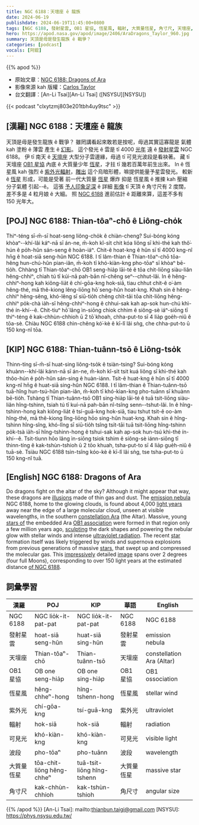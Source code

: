 ```yaml
---
title: NGC 6188：天壇座 ê 龍族
date: 2024-06-19
publishdate: 2024-06-19T11:45:00+0800
tags: [NGC 6188, 發射星雲, OB1 星協, 恆星風, 輻射, 大質量恆星, 角寸尺, 天壇座, 可見光, 紫外光, 波段]
hero: https://apod.nasa.gov/apod/image/2406/AraDragons_Taylor_960.jpg
summary: 天頂是毋是發生龍族 ê 戰爭？
categories: [podcast]
vocals: [阿錕]
---
```


{{% apod %}}

- 原始文章：[NGC 6188: Dragons of Ara](https://apod.nasa.gov/apod/ap240619.html)
- 影像來源 kah 版權：[Carlos Taylor](https://www.astrobin.com/users/CAPastrophotography/)
- 台文翻譯：[An-Li Tsai][An-Li Tsai] ([NSYSU][NSYSU])

{{< podcast "clxytzmj803e201tbh4uy9tsc" >}}

## [漢羅] NGC 6188：天壇座 ê 龍族
天頂是毋是發生龍族 ê 戰爭？
雖罔講看起來敢若是按呢，毋過其實這寡龍是 氣體 kah 塗粉 ê 薄雲 產生 ê [幻影][illusions]。
這个發光 ê 雲是 tī 4000 [光年][light years] 遠 ê [發射星雲][emission nebula] NGC 6188。
伊 tī 南天 ê [天壇座][constellation Ara] 大型分子雲邊緣，毋過 tī 可見光波段是看袂著。
藏 tī 天壇座 [OB1 星協][OB1 association] 內底 ê 大質量少年 [恆星][stars of]，才拄 tī 幾若百萬年前生出來。
In ê 恆星風 kah 強烈 ê [紫外光輻射][ultraviolet radiation]，[雕出][sculpting] 這个烏暗形體，嘛提供能量予星雲發光。
較新 ê [恆星][star] 形成，可能是受著 前一代大質量 [恆星][stars] 爆炸 抑是 恆星風 ê 推捒 kah 壓縮 分子氣體 引起--ê。
這張 [予人印象足深][impressively] ê 詳細 [影像][image] tī 天頂 ê 角寸尺有 2 度闊，差不多是 4 粒月娘 ê 大細。
照 [NGC 6188][of NGC 6188] 進前估計 ê 距離來算，這差不多有 150 光年大。

## [POJ] NGC 6188: Thian-tôaⁿ-chō ê Liông-cho̍k
Thiⁿ-téng sī-m̄-sī hoat-seng liông-cho̍k ê chiàn-cheng?
Sui-bóng kóng khòaⁿ--khí-lâi káⁿ-nā sī án-ne, m̄-koh kî-si̍t chit kóa liông sī khì-thé kah thô͘-hún ê po̍h-hûn sán-seng ê hoàn-iáⁿ.
Chit-ê hoat-kng ê hûn sī tī 4000 kng-nî hn̄g ê hoat-siā seng-hûn NGC 6188.
I tī lâm-thian ê Thian-tôaⁿ-chō tōa-hêng hun-chú-hûn pian-iân, m̄-koh tī khó-kiàn-kng pho-tōaⁿ sī khòaⁿ bē-tio̍h.
Chhàng tī Thian-tôaⁿ-chō OB1 seng-hia̍p lāi-té ê tōa chit-liōng siàu-liân hêng-chhiⁿ, chiah tú tī kúi-nā pah-bān nî-chêng seⁿ--chhut-lâi.
In ê hêng-chhiⁿ-hong kah kiông-lia̍t ê chí-gōa-kng hok-siā, tiau chhut chit-ê o͘-àm hêng-thé, mā thê-kiong lêng-liōng hō͘ seng-hûn hoat-kng.
Khah sin ê hêng-chhiⁿ hêng-sêng, khó-lêng sī siū-tio̍h chêng chi̍t-tāi tōa chit-liōng hêng-chhiⁿ po̍k-chà ia̍h-sī hêng-chhiⁿ-hong ê chhui-sak kah ap-sok hun-chú khì-thé ín-khí--ê.
Chit-tiuⁿ hō͘ lâng ìn-siōng chiok chhim ê siông-sè iáⁿ-siōng tī thiⁿ-téng ê kak-chhùn-chhioh ū 2 tō͘ khoah, chha-put-to sī 4 lia̍p goe̍h-niû ê tōa-sè.
Chiàu NGC 6188 chìn-chêng kó͘-kè ê kī-lî lâi sǹg, che chha-put-to ū 150 kng-nî tōa.

## [KIP] NGC 6188: Thian-tuânn-tsō ê Liông-tso̍k
Thinn-tíng sī-m̄-sī huat-sing liông-tso̍k ê tsiàn-tsing?
Sui-bóng kóng khuànn--khí-lâi kánn-nā sī án-ne, m̄-koh kî-si̍t tsit kuá liông sī khì-thé kah thôo-hún ê po̍h-hûn sán-sing ê huàn-iánn.
Tsit-ê huat-kng ê hûn sī tī 4000 kng-nî hn̄g ê huat-siā sing-hûn NGC 6188.
I tī lâm-thian ê Thian-tuânn-tsō tuā-hîng hun-tsú-hûn pian-iân, m̄-koh tī khó-kìan-kng pho-tuānn sī khuànn bē-tio̍h.
Tshàng tī Thian-tuânn-tsō OB1 sing-hia̍p lāi-té ê tuā tsit-liōng siàu-liân hîng-tshinn, tsiah tú tī kuí-nā pah-bān nî-tsîng senn--tshut-lâi.
In ê hîng-tshinn-hong kah kiông-lia̍t ê tsí-guā-kng hok-siā, tiau tshut tsit-ê oo-àm hîng-thé, mā thê-kiong lîng-liōng hōo sing-hûn huat-kng.
Khah sin ê hîng-tshinn hîng-sîng, khó-lîng sī siū-tio̍h tsîng tsi̍t-tāi tuā tsit-liōng hîng-tshinn po̍k-tsà ia̍h-sī hîng-tshinn-hong ê tshui-sak kah ap-sok hun-tsú khì-thé ín-khí--ê.
Tsit-tiunn hōo lâng ìn-siōng tsiok tshim ê siông-sè iánn-siōng tī thinn-tíng ê kak-tshùn-tshioh ū 2 tōo khuah, tsha-put-to sī 4 lia̍p gue̍h-niû ê tuā-sè.
Tsiàu NGC 6188 tsìn-tsîng kóo-kè ê kī-lî lâi sǹg, tse tsha-put-to ū 150 kng-nî tuā.

## [English] NGC 6188: Dragons of Ara
Do dragons fight on the altar of the sky?
Although it might appear that way, these dragons are [illusions][illusions] made of thin gas and dust.
The [emission nebula][emission nebula] NGC 6188, home to the glowing clouds, is found about 4,000 [light years][light years] away near the edge of a large molecular cloud, unseen at visible wavelengths, in the southern [constellation Ara][constellation Ara] (the Altar).
Massive, young [stars of][stars of] the embedded Ara [OB1 association][OB1 association] were formed in that region only a few million years ago, [sculpting][sculpting] the dark shapes and powering the nebular glow with stellar winds and intense [ultraviolet radiation][ultraviolet radiation].
The recent [star][star] formation itself was likely triggered by winds and supernova explosions from previous generations of massive [stars][stars], that swept up and compressed the molecular gas.
This [impressively][impressively] detailed [image][image] spans over 2 degrees (four full Moons), corresponding to over 150 light years at the estimated distance [of NGC 6188][of NGC 6188].

## 詞彙學習

|漢羅|POJ|KIP|華語|English|
|-|-|-|-|-|
|NGC 6188|NGC lio̍k-it-pat-pat|NGC lio̍k-it-pat-pat|NGC 6188|NGC 6188|
|發射星雲|hoat-siā seng-hûn|huat-siā sing-hûn|發射星雲|emission nebula|
|天壇座|Thian-tôaⁿ-chō|Thian-tuânn-tsō|天壇座|constellation Ara (Altar)|
|OB1 星協|OB one seng-hia̍p|OB one sing-hia̍p|OB1 星協|OB1 ossociation|
|恆星風|hêng-chheⁿ-hong|hîng-tshenn-hong|恆星風|stellar wind|
|紫外光|chí-gōa-kng|tsí-guā-kng|紫外光|ultraviolet|
|輻射|hok-siā|hok-siā|輻射|radiation|
|可見光|khó-kiàn-kng|khó-kiàn-kng|可見光|visible light|
|波段|pho-tōaⁿ|pho-tuānn|波段|wavelength|
|大質量恆星|tōa-chit-liōng hêng-chheⁿ|tuā-tsit-liōng hîng-tshenn|大質量恆星|massive star|
|角寸尺|kak-chhùn-chhioh|kak-tshùn-tshioh|角尺寸|angular size|

{{% /apod %}}
[An-Li Tsai]: mailto:thianbun.taigi@gmail.com
[NSYSU]: https://phys.nsysu.edu.tw/

[copyright]: https://apod.nasa.gov/apod/fap/lib/about_apod.html#srapply
[License3]: https://creativecommons.org/licenses/by/3.0/
[License2]:https://creativecommons.org/licenses/by-nc-nd/2.0/

[illusions]:https://en.wikipedia.org/wiki/Pareidolia
[emission nebula]:https://en.wikipedia.org/wiki/Emission_nebula
[light years]:https://science.nasa.gov/exoplanets/what-is-a-light-year/
[constellation Ara]:https://en.wikipedia.org/wiki/Ara_(constellation)
[stars of]:https://ui.adsabs.harvard.edu/abs/2011A%26A...531A..73B/abstract
[OB1 association]:https://en.wikipedia.org/wiki/Stellar_association#Stellar_associations
[sculpting]:https://apod.nasa.gov/apod/ap080313.html
[ultraviolet radiation]:https://science.nasa.gov/ems/10_ultravioletwaves
[star]:https://science.nasa.gov/universe/stars/
[stars]:https://spaceplace.nasa.gov/search/stars/
[impressively]:https://cdn.petcarerx.com/blog/wp-content-uploads-2015-07-surprise-dog.jpg
[image]:https://www.astrobin.com/ofcovc/C/
[of NGC 6188]:http://www.youtube.com/watch?v=Gn9mZpAcbF8
